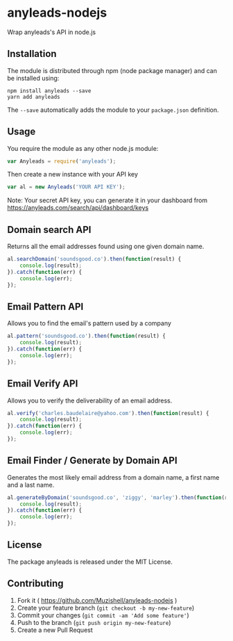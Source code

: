 # anyleads-nodejs
Wrap anyleads's API in node.js

## Installation

The module is distributed through npm (node package manager) and can be
installed using:

```
npm install anyleads --save
yarn add anyleads
```

The `--save` automatically adds the module to your `package.json` definition.


## Usage

You require the module as any other node.js module:
```js
var Anyleads = require('anyleads');
```
Then create a new instance with your API key
```js
var al = new Anyleads('YOUR API KEY');
```

Note: Your secret API key, you can generate it in your dashboard from https://anyleads.com/search/api/dashboard/keys


## Domain search API
Returns all the email addresses found using one given domain name.
```js
al.searchDomain('soundsgood.co').then(function(result) {
    console.log(result);
}).catch(function(err) {
    console.log(err);
});
```

## Email Pattern API
Allows you to find the email's pattern used by a company
```js
al.pattern('soundsgood.co').then(function(result) {
    console.log(result);
}).catch(function(err) {
    console.log(err);
});
```

## Email Verify API
Allows you to verify the deliverability of an email address.
```js
al.verify('charles.baudelaire@yahoo.com').then(function(result) {
    console.log(result);
}).catch(function(err) {
    console.log(err);
});
```
## Email Finder / Generate by Domain API
Generates the most likely email address from a domain name, a first name and a last name.
```js
al.generateByDomain('soundsgood.co', 'ziggy', 'marley').then(function(result) {
    console.log(result);
}).catch(function(err) {
    console.log(err);
});
```
## License
The package anyleads is released under the MIT License.

## Contributing

1. Fork it ( https://github.com/Muzishell/anyleads-nodejs )
2. Create your feature branch (`git checkout -b my-new-feature`)
3. Commit your changes (`git commit -am 'Add some feature'`)
4. Push to the branch (`git push origin my-new-feature`)
5. Create a new Pull Request
